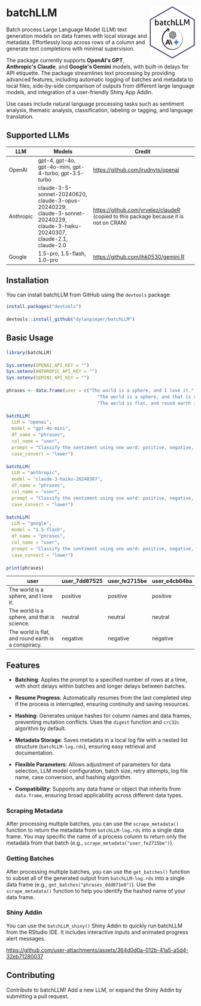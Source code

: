 # batchLLM <img src="inst/batchGPT_hexLogo.png" width="120" align="right"/>

Batch process Large Language Model (LLM) text generation models on data frames with local storage and metadata. Effortlessly loop across rows of a column and generate text completions with minimal supervision.

The package currently supports **OpenAI's GPT**, **Anthropic's Claude**, and **Google's Gemini** models, with built-in delays for API etiquette. The package streamlines text processing by providing advanced features, including automatic logging of batches and metadata to local files, side-by-side comparison of outputs from different large language models, and integration of a user-friendly Shiny App Addin.

Use cases include natural language processing tasks such as sentiment analysis, thematic analysis, classification, labeling or tagging, and language translation.

## Supported LLMs

| LLM       | Models                                                                                                                        | Credit                                                                                  |
|------------------------|------------------------|------------------------|
| OpenAI    | gpt-4, gpt-4o, gpt-4o-mini, gpt-4-turbo, gpt-3.5-turbo                                                                        | <https://github.com/irudnyts/openai>                                                    |
| Anthropic | claude-3-5-sonnet-20240620, claude-3-opus-20240229, claude-3-sonnet-20240229, claude-3-haiku-20240307, claude-2.1, claude-2.0 | <https://github.com/yrvelez/claudeR> (copied to this package because it is not on CRAN) |
| Google    | 1.5-pro, 1.5-flash, 1.0-pro                                                                                                   | <https://github.com/jhk0530/gemini.R>                                                   |

## Installation

You can install batchLLM from GitHub using the `devtools` package:

``` r
install.packages("devtools")

devtools::install_github("dylanpieper/batchLLM")
```

## Basic Usage

``` r
library(batchLLM) 

Sys.setenv(OPENAI_API_KEY = "")
Sys.setenv(ANTHROPIC_API_KEY = "")
Sys.setenv(GEMINI_API_KEY = "")

phrases <- data.frame(user = c("The world is a sphere, and I love it.", 
                                  "The world is a sphere, and that is science.", 
                                  "The world is flat, and round earth is a conspiracy."))
                                  
batchLLM(
  LLM = "openai",
  model = "gpt-4o-mini",
  df_name = "phrases",
  col_name = "user",
  prompt = "Classify the sentiment using one word: positive, negative, or neutral",
  case_convert = "lower")

batchLLM(
  LLM = "anthropic",
  model = "claude-3-haiku-20240307",
  df_name = "phrases",
  col_name = "user",
  prompt = "Classify the sentiment using one word: positive, negative, or neutral",
  case_convert = "lower")

batchLLM(
  LLM = "google",
  model = "1.5-flash",
  df_name = "phrases",
  col_name = "user",
  prompt = "Classify the sentiment using one word: positive, negative, or neutral",
  case_convert = "lower")

print(phrases)
```

| user                                                | user_7dd87525 | user_fe2715be | user_e4cb64ba |
|---------------------|-----------------|-----------------|-----------------|
| The world is a sphere, and I love it.               | positive      | positive      | positive      |
| The world is a sphere, and that is science.         | neutral       | neutral       | neutral       |
| The world is flat, and round earth is a conspiracy. | negative      | negative      | negative      |

## **Features**

-   **Batching**: Applies the prompt to a specified number of rows at a time, with short delays within batches and longer delays between batches.

-   **Resume Progress**: Automatically resumes from the last completed step if the process is interrupted, ensuring continuity and saving resources.

-   **Hashing**: Generates unique hashes for column names and data frames, preventing mutation conflicts. Uses the `digest` function and `crc32c` algorithm by default.

-   **Metadata Storage**: Saves metadata in a local log file with a nested list structure (`batchLLM-log.rds`), ensuring easy retrieval and documentation.

-   **Flexible Parameters**: Allows adjustment of parameters for data selection, LLM model configuration, batch size, retry attempts, log file name, case conversion, and hashing algorithm.

-   **Compatibility**: Supports any data frame or object that inherits from `data.frame`, ensuring broad applicability across different data types.

### Scraping Metadata

After processing multiple batches, you can use the `scrape_metadata()` function to return the metadata from `batchLLM-log.rds` into a single data frame. You may specific the name of a process column to return only the metadata from that batch (e.g., `scrape_metadata("user_fe2715be")`).

### Getting Batches

After processing multiple batches, you can use the `get_batches()` function to subset all of the generated output from `batchLLM-log.rds` into a single data frame (e.g., `get_batches("phrases_ddd071e0")`). Use the `scrape_metadata()` function to help you identify the hashed name of your data frame.

### Shiny Addin

You can use the `batchLLM_shiny()` Shiny Addin to quickly run batchLLM from the RStudio IDE. It includes interactive inputs and animated progress alert messages.

<https://github.com/user-attachments/assets/364d0d0a-012b-41a5-a5d4-32eb71280037>

## Contributing

Contribute to batchLLM! Add a new LLM, or expand the Shiny Addin by submitting a pull request.
